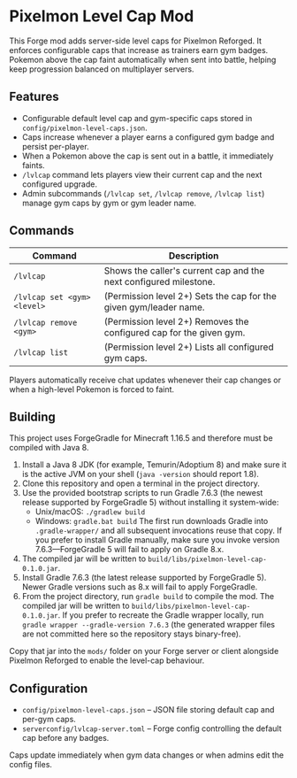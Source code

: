 # Pixelmon Level Cap Mod

This Forge mod adds server-side level caps for Pixelmon Reforged. It enforces configurable caps that increase as trainers earn gym badges. Pokemon above the cap faint automatically when sent into battle, helping keep progression balanced on multiplayer servers.

## Features

* Configurable default level cap and gym-specific caps stored in `config/pixelmon-level-caps.json`.
* Caps increase whenever a player earns a configured gym badge and persist per-player.
* When a Pokemon above the cap is sent out in a battle, it immediately faints.
* `/lvlcap` command lets players view their current cap and the next configured upgrade.
* Admin subcommands (`/lvlcap set`, `/lvlcap remove`, `/lvlcap list`) manage gym caps by gym or gym leader name.

## Commands

| Command | Description |
| --- | --- |
| `/lvlcap` | Shows the caller's current cap and the next configured milestone. |
| `/lvlcap set <gym> <level>` | (Permission level 2+) Sets the cap for the given gym/leader name. |
| `/lvlcap remove <gym>` | (Permission level 2+) Removes the configured cap for the given gym. |
| `/lvlcap list` | (Permission level 2+) Lists all configured gym caps. |

Players automatically receive chat updates whenever their cap changes or when a high-level Pokemon is forced to faint.

## Building

This project uses ForgeGradle for Minecraft 1.16.5 and therefore must be
compiled with Java 8.

1. Install a Java 8 JDK (for example, Temurin/Adoptium 8) and make sure it is
   the active JVM on your shell (`java -version` should report 1.8).
2. Clone this repository and open a terminal in the project directory.
3. Use the provided bootstrap scripts to run Gradle 7.6.3 (the newest release
   supported by ForgeGradle 5) without installing it system-wide:
   * Unix/macOS: `./gradlew build`
   * Windows: `gradle.bat build`
   The first run downloads Gradle into `.gradle-wrapper/` and all subsequent
   invocations reuse that copy. If you prefer to install Gradle manually, make
   sure you invoke version 7.6.3—ForgeGradle 5 will fail to apply on Gradle 8.x.
4. The compiled jar will be written to `build/libs/pixelmon-level-cap-0.1.0.jar`.
3. Install Gradle 7.6.3 (the latest release supported by ForgeGradle 5). Newer
   Gradle versions such as 8.x will fail to apply ForgeGradle.
4. From the project directory, run `gradle build` to compile the mod.
   The compiled jar will be written to `build/libs/pixelmon-level-cap-0.1.0.jar`.
   If you prefer to recreate the Gradle wrapper locally, run
   `gradle wrapper --gradle-version 7.6.3` (the generated wrapper files are not
   committed here so the repository stays binary-free).


Copy that jar into the `mods/` folder on your Forge server or client alongside
Pixelmon Reforged to enable the level-cap behaviour.

## Configuration

* `config/pixelmon-level-caps.json` – JSON file storing default cap and per-gym caps.
* `serverconfig/lvlcap-server.toml` – Forge config controlling the default cap before any badges.

Caps update immediately when gym data changes or when admins edit the config files.
